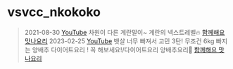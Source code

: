 # vsvcc_nkokoko
> 2021-08-30 [YouTube](https://youtu.be/5FmosbYV9sc) 차원이 다른 계란말이~ 계란의 넥스트레벨🔥 [함께해요 맛나요리](https://m.youtube.com/@youngjas_kitchen)
> 2023-02-25 [YouTube](https://youtu.be/1Ml4lpHA0NM) 뱃살 너무 빠져서 고민 3탄! 무조건 6kg 빠지는 양배추 다이어트요리 ! 꼭 해보세요!/다이어트요리 양배추요리💚 [함께해요 맛나요리](https://m.youtube.com/@%ED%95%A8%EA%BB%98%ED%95%B4%EC%9A%94_%EB%A7%9B%EB%82%98%EC%9A%94%EB%A6%AC)
> 
